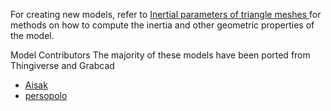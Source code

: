 For creating new models, refer to [Inertial parameters of triangle meshes
](http://gazebosim.org/tutorials?tut=inertia) for methods on how to compute the
inertia and other geometric properties of the model.


Model Contributors
The majority of these models have been ported from Thingiverse and Grabcad

* [Aisak](https://grabcad.com/aisak-2/about)
* [persopolo](https://grabcad.com/persopolo)
